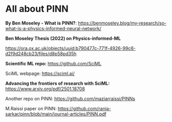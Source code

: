 # All about PINN

**By Ben Moseley - What is PINN?**: https://benmoseley.blog/my-research/so-what-is-a-physics-informed-neural-network/

**Ben Moseley Thesis (2022) on Physics-informed-ML**

https://ora.ox.ac.uk/objects/uuid:b790477c-771f-4926-99c6-d2f9d248cb23/files/d8p58pd35h

**Scientific ML repo:**
https://github.com/SciML

SciML webpage: https://sciml.ai/

**Advancing the frontiers of research with SciML:**  https://www.arxiv.org/pdf/2501.18708

Another repo on PINN: https://github.com/maziarraissi/PINNs

M.Raissi paper on PINN: https://github.com/ranja-sarkar/pinn/blob/main/journal-articles/PINN.pdf




